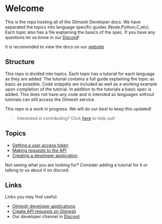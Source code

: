 # Welcome

This is the repo hosting all of the Glimesh Developer docs. We have separated the topics into language specific guides (Node,Python,C,etc). Each topic also has a file explaining the basics of the spec. If you have any questions let us know in our [Discord](https://discord.gg/Glimesh)!

It is recomended to view the docs on our [website](https://glimesh.github.io/api-docs/)

## Structure

This repo is divided into topics. Each topic has a tutorial for each language as they are added. The tutorial contains a full guide explaining the topic as basic as possible. Code snippets are included as well as a working example upon completion of the tutorial. In addition to the tutorials a basic spec is added. This does not have any code and is intended so languages without tutorials can still access the Glimesh service.

This repo is a work in progress. We will do our best to keep this updated!

>Interested in contributing? Click [here](CONTRIBUTING.md) to help out!

## Topics

-  [Getting a user access token](Topics/OAuth/AccessToken)
-  [Making requests to the API](Topics/API/QueryAPI)
-  [Creating a developer application](Topics/DevApplication/generalInfo.MD)

Not seeing what you are looking for? Consider adding a tutorial for it or talking to us about it on discord.

## Links

Links you may find useful:
 - [Glimesh developer applications](https://glimesh.tv/users/settings/applications)
 - [Create API requests on Glimesh](https://glimesh.tv/api)
 - Our developer channel in [Discord](https://discord.gg/Glimesh)